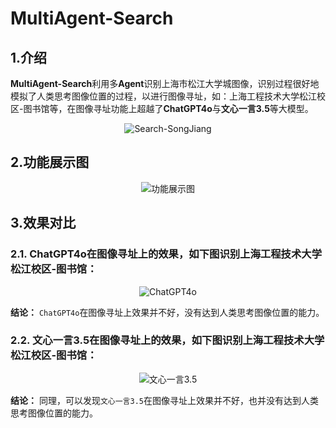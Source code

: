 # MultiAgent-Search

## 1.介绍
**MultiAgent-Search**利用多**Agent**识别上海市松江大学城图像，识别过程很好地模拟了人类思考图像位置的过程，以进行图像寻址，如：上海工程技术大学松江校区-图书馆等，在图像寻址功能上超越了**ChatGPT4o**与**文心一言3.5**等大模型。

<div align="center">
    <img src="https://github.com/user-attachments/assets/ff8f3b50-44f7-44a0-b45b-02f58e0c66e7" alt="Search-SongJiang" />
</div>

## 2.功能展示图

<div align="center">
    <img src="https://github.com/user-attachments/assets/30ca75a5-f09b-4b78-ad2e-b3df90b570e0" alt="功能展示图" />
</div>


## 3.效果对比
### 2.1. ChatGPT4o在图像寻址上的效果，如下图识别上海工程技术大学松江校区-图书馆：
<div align="center">
    <img src="https://github.com/user-attachments/assets/1faaf813-0759-47d7-a070-11b44ede3053" alt="ChatGPT4o" />
</div>

**结论：** `ChatGPT4o`在图像寻址上效果并不好，没有达到人类思考图像位置的能力。

### 2.2. 文心一言3.5在图像寻址上的效果，如下图识别上海工程技术大学松江校区-图书馆：
<div align="center">
    <img src="https://github.com/user-attachments/assets/7f29e7dc-4285-4129-921e-7d00e5fc2fee" alt="文心一言3.5" />
</div>

**结论：** 同理，可以发现`文心一言3.5`在图像寻址上效果并不好，也并没有达到人类思考图像位置的能力。




